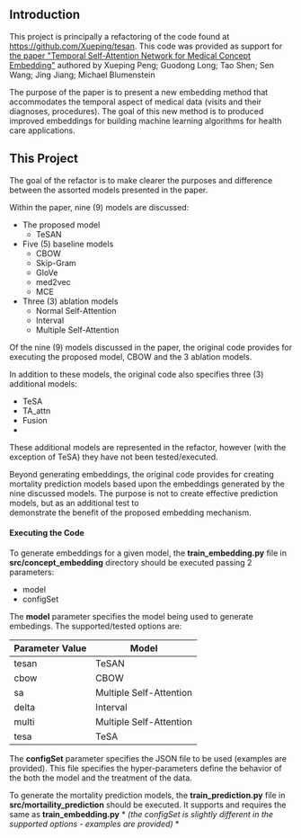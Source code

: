 ## Introduction

This project is principally a refactoring of the code found at 
https://github.com/Xueping/tesan. This code was provided 
as support for [the paper "Temporal Self-Attention Network for Medical Concept Embedding"](https://ieeexplore.ieee.org/abstract/document/8970822?casa_token=Q_SWfa9NTwsAAAAA:IUafx0x8lOSblA3V7HcFVRO9F5ruk7p8XUyhAzTv00qGqCdPRrFnIU9ZWQfqX0snGqbdwWe96w) 
authored by Xueping Peng; Guodong Long; Tao Shen; Sen Wang; Jing Jiang; Michael Blumenstein 

The purpose of the paper is to present a new embedding method that accommodates the 
temporal aspect of medical data (visits and their diagnoses, procedures). The goal of
this new method is to produced improved embeddings for building machine learning 
algorithms for health care applications.


## This Project
The goal of the refactor is to make clearer the purposes and difference between the 
assorted models presented in the paper.

Within the paper, nine (9) models are discussed:

- The proposed model
  - TeSAN
- Five (5) baseline models
  - CBOW
  - Skip-Gram
  - GloVe
  - med2vec
  - MCE
- Three (3) ablation models
  - Normal Self-Attention
  - Interval
  - Multiple Self-Attention

Of the nine (9) models discussed in the paper, the original code provides for executing the proposed model, CBOW and the 3 ablation models.

In addition to these models, the original code also specifies three (3) additional models:
- TeSA
- TA_attn
- Fusion 
- 
These additional models are represented in the refactor, however (with the exception of TeSA) they have not been tested/executed.

Beyond generating embeddings, the original code provides for creating mortality 
prediction models based upon the embeddings generated by the nine discussed models. The 
purpose is not to create effective prediction models, but as an additional test to  
demonstrate the benefit of the proposed embedding mechanism.

#### Executing the Code

To generate embeddings for a given model, the **train_embedding.py** file 
in **src/concept_embedding** directory should be executed passing 2 parameters:
- model
- configSet

The **model** parameter specifies the model being used to generate embedings. The supported/tested
options are:

| Parameter Value | Model |
|-----------------| ----- |
| tesan           | TeSAN |
| cbow            | CBOW |
| sa              | Multiple Self-Attention |
| delta           | Interval |
| multi           | Multiple Self-Attention |
| tesa | TeSA |

The **configSet** parameter specifies the JSON file to be used (examples are provided). This file specifies the 
hyper-parameters define the behavior of the both the model and the treatment of the data.

To generate the mortality prediction models, the **train_prediction.py** file in 
**src/mortaility_prediction** should be executed. It supports and requires the same
as **train_embedding.py** * *(the configSet is slightly different in the supported options - 
examples are provided)* *

   
